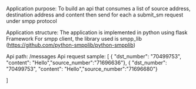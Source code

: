 Application purpose: 
To build an api that consumes a list of source address, destination address and content then send for each a submit_sm request under smpp protocol 

Application structure:
The application is implemented in python using flask Framework
For smpp client, the library used is smpp_lib (https://github.com/python-smpplib/python-smpplib) 

Api path: /messages
Api request sample: 
[
    { "dst_number": "70499753", "content": "Hello","source_number":"71696636"},
    { "dst_number": "70499753", "content": "Hello","source_number":"71696680"}
  
]